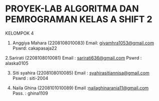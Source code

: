 # PROYEK-LAB ALGORITMA DAN PEMROGRAMAN KELAS A SHIFT 2

KELOMPOK 4
1. Anggiya Mahara (2208108010083)
Email: giyamhra1053@gmail.com
Pswrd: cakapasaja22

2.Sarirati (2208108010081)
Email : sarirati636@gmail.com
Pswrd : alaska0105

3. Siti syahira (2208108010085)
Email : syahirasitiannisa@gmail.com
Pswrd : siti-2004

4. Naila Ghina (2208101010089)
Email :nailaghinarania11@gmail.com
Pass. : ghina1109
